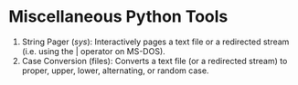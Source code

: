 # Miscellaneous Python Tools

1. String Pager (*sys*): Interactively pages a text file or a redirected stream (i.e. using the | operator on MS-DOS).
2. Case Conversion (files): Converts a text file (or a redirected stream) to proper, upper, lower, alternating, or random case.
